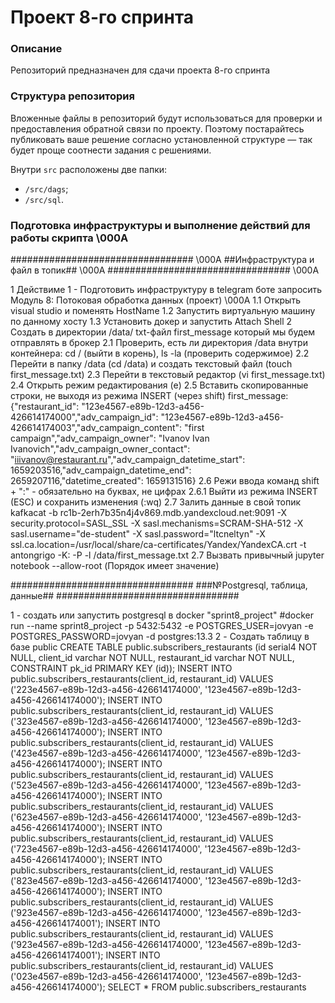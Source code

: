 # Проект 8-го спринта

### Описание
Репозиторий предназначен для сдачи проекта 8-го спринта

### Структура репозитория
Вложенные файлы в репозиторий будут использоваться для проверки и предоставления обратной связи по проекту. Поэтому постарайтесь публиковать ваше решение согласно установленной структуре — так будет проще соотнести задания с решениями.

Внутри `src` расположены две папки:
- `/src/dags`;
- `/src/sql`.


### Подготовка инфраструктуры и выполнение действий для работы скрипта \000A

################################# \000A
##Инфраструктура и файл в топик## \000A
################################# \000A

1 Действиме 1 - Подготовить инфраструктуру в telegram боте запросить Модуль 8: Потоковая обработка данных (проект) \000A
1.1 Открыть visual studio и поменять HostName
1.2 Запустить виртуальную машину по данному хосту
1.3 Установить докер и запустить Attach Shell
2 Создать в директории  /data/ txt-файл first_message который мы будем отправлять в брокер
2.1 Проверить, есть ли директория /data внутри контейнера: 
cd / (выйти в корень), 
ls -la (проверить содержимое)
2.2 Перейти в папку /data (cd /data) и создать текстовый файл (touch first_message.txt) 
2.3 Перейти в текстовый редактор (vi first_message.txt) 
2.4 Открыть режим редактирования (e) 
2.5 Вставить скопированные строки, не выходя из режима INSERT (через shift) 
first_message:{"restaurant_id": "123e4567-e89b-12d3-a456-426614174000","adv_campaign_id": "123e4567-e89b-12d3-a456-426614174003","adv_campaign_content": "first campaign","adv_campaign_owner": "Ivanov Ivan Ivanovich","adv_campaign_owner_contact": "iiivanov@restaurant.ru","adv_campaign_datetime_start": 1659203516,"adv_campaign_datetime_end": 2659207116,"datetime_created": 1659131516} 
2.6 Режи ввода команд shift + ":" - обязательно на буквах, не цифрах
2.6.1 Выйти из режима INSERT (ESC) и сохранить изменения (:wq)
2.7 Залить данные в свой топик
kafkacat -b rc1b-2erh7b35n4j4v869.mdb.yandexcloud.net:9091 -X security.protocol=SASL_SSL -X sasl.mechanisms=SCRAM-SHA-512 -X sasl.username="de-student" -X sasl.password="ltcneltyn" -X ssl.ca.location=/usr/local/share/ca-certificates/Yandex/YandexCA.crt -t antongrigo -K: -P -l /data/first_message.txt
2.7 Вызвать привычный jupyter notebook --allow-root (Порядок имеет значение)

#################################
###№Postgresql, таблица, данные##
#################################

1 - создать или запустить postgresql в docker "sprint8_project"
#docker run --name sprint8_project -p 5432:5432 -e POSTGRES_USER=jovyan -e POSTGRES_PASSWORD=jovyan -d postgres:13.3
2 - Создать таблицу в базе public 
CREATE TABLE public.subscribers_restaurants (id serial4 NOT NULL, client_id varchar NOT NULL, restaurant_id varchar NOT NULL, CONSTRAINT pk_id PRIMARY KEY (id));
INSERT INTO public.subscribers_restaurants(client_id, restaurant_id) VALUES ('223e4567-e89b-12d3-a456-426614174000', '123e4567-e89b-12d3-a456-426614174000');
INSERT INTO public.subscribers_restaurants(client_id, restaurant_id) VALUES ('323e4567-e89b-12d3-a456-426614174000', '123e4567-e89b-12d3-a456-426614174000');
INSERT INTO public.subscribers_restaurants(client_id, restaurant_id) VALUES ('423e4567-e89b-12d3-a456-426614174000', '123e4567-e89b-12d3-a456-426614174000');
INSERT INTO public.subscribers_restaurants(client_id, restaurant_id) VALUES ('523e4567-e89b-12d3-a456-426614174000', '123e4567-e89b-12d3-a456-426614174000');
INSERT INTO public.subscribers_restaurants(client_id, restaurant_id) VALUES ('623e4567-e89b-12d3-a456-426614174000', '123e4567-e89b-12d3-a456-426614174000');
INSERT INTO public.subscribers_restaurants(client_id, restaurant_id) VALUES ('723e4567-e89b-12d3-a456-426614174000', '123e4567-e89b-12d3-a456-426614174000');
INSERT INTO public.subscribers_restaurants(client_id, restaurant_id) VALUES ('823e4567-e89b-12d3-a456-426614174000', '123e4567-e89b-12d3-a456-426614174000');
INSERT INTO public.subscribers_restaurants(client_id, restaurant_id) VALUES ('923e4567-e89b-12d3-a456-426614174000', '123e4567-e89b-12d3-a456-426614174001');
INSERT INTO public.subscribers_restaurants(client_id, restaurant_id) VALUES ('923e4567-e89b-12d3-a456-426614174000', '123e4567-e89b-12d3-a456-426614174001');
INSERT INTO public.subscribers_restaurants(client_id, restaurant_id) VALUES ('023e4567-e89b-12d3-a456-426614174000', '123e4567-e89b-12d3-a456-426614174000');
SELECT * FROM public.subscribers_restaurants



